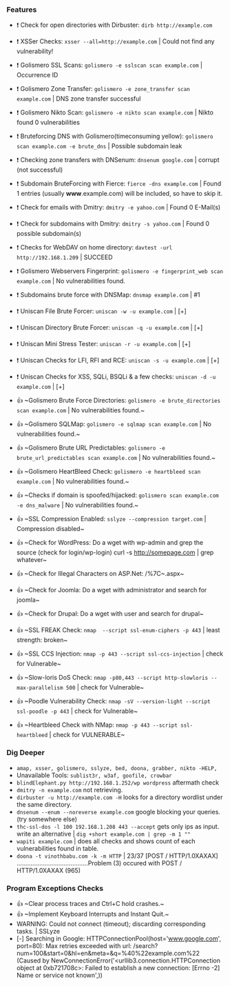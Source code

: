 ### Features
- :heavy_exclamation_mark: Check for open directories with Dirbuster: `dirb http://example.com`
- :heavy_exclamation_mark: XSSer Checks: `xsser --all=http://example.com` | Could not find any vulnerability!
- :heavy_exclamation_mark: Golismero SSL Scans: `golismero -e sslscan scan example.com` | Occurrence ID
- :heavy_exclamation_mark: Golismero Zone Transfer: `golismero -e zone_transfer scan example.com` | DNS zone transfer successful
- :heavy_exclamation_mark: Golismero Nikto Scan: `golismero -e nikto scan example.com` | Nikto found 0 vulnerabilities
- :heavy_exclamation_mark: Bruteforcing DNS with Golismero(timeconsuming yellow): `golismero scan example.com -e brute_dns` | Possible subdomain leak
- :heavy_exclamation_mark: Checking zone transfers with DNSenum: `dnsenum google.com` | corrupt (not successful)
- :heavy_exclamation_mark: Subdomain BruteForcing with Fierce: `fierce -dns example.com` | Found 1 entries (usually **www**.example.com) will be included, so have to skip it.
- :heavy_exclamation_mark: Check for emails with Dmitry: `dmitry -e yahoo.com` | Found 0 E-Mail(s)
- :heavy_exclamation_mark: Check for subdomains with Dmitry: `dmitry -s yahoo.com` | Found 0 possible subdomain(s)
- :heavy_exclamation_mark: Checks for WebDAV on home directory: `davtest -url http://192.168.1.209` | SUCCEED
- :heavy_exclamation_mark: Golismero Webservers Fingerprint: `golismero -e fingerprint_web scan example.com` | No vulnerabilities found.
- :heavy_exclamation_mark: Subdomains brute force with DNSMap: `dnsmap example.com` | #1
- :heavy_exclamation_mark: Uniscan File Brute Forcer: `uniscan -w -u example.com` | [+]
- :heavy_exclamation_mark: Uniscan Directory Brute Forcer: `uniscan -q -u example.com` | [+]
- :heavy_exclamation_mark: Uniscan Mini Stress Tester: `uniscan -r -u example.com` | [+]
- :heavy_exclamation_mark: Uniscan Checks for LFI, RFI and RCE: `uniscan -s -u example.com` | [+]
- :heavy_exclamation_mark: Uniscan Checks for XSS, SQLi, BSQLi & a few checks: `uniscan -d -u example.com` | [+]


- :thumbsup: ~Golismero Brute Force Directories: `golismero -e brute_directories scan example.com` | No vulnerabilities found.~
- :thumbsup: ~Golismero SQLMap: `golismero -e sqlmap scan example.com` | No vulnerabilities found.~
- :thumbsup: ~Golismero Brute URL Predictables: `golismero -e brute_url_predictables scan example.com` | No vulnerabilities found.~
- :thumbsup: ~Golismero HeartBleed Check: `golismero -e heartbleed scan example.com` | No vulnerabilities found.~
- :thumbsup: ~Checks if domain is spoofed/hijacked: `golismero scan example.com -e dns_malware` | No vulnerabilities found.~
- :thumbsup: ~SSL Compression Enabled: `sslyze --compression target.com` | Compression disabled~
- :thumbsup: ~Check for WordPress: Do a wget with wp-admin and grep the source (check for login/wp-login) curl -s http://somepage.com | grep whatever~
- :thumbsup: ~Check for Illegal Characters on ASP.Net: /%7C~.aspx~
- :thumbsup: ~Check for Joomla: Do a wget with administrator and search for joomla~
- :thumbsup: ~Check for Drupal: Do a wget with user and search for drupal~
- :thumbsup: ~SSL FREAK Check: `nmap  --script ssl-enum-ciphers -p 443` | least strength: broken~
- :thumbsup: ~SSL CCS Injection: `nmap -p 443 --script ssl-ccs-injection` | check for Vulnerable~
- :thumbsup: ~Slow-loris DoS Check: `nmap -p80,443 --script http-slowloris --max-parallelism 500` | check for Vulnerable~
- :thumbsup: ~Poodle Vulnerability Check: `nmap -sV --version-light --script ssl-poodle -p 443`  | check for Vulnerable~
- :thumbsup: ~Heartbleed Check with NMap: `nmap -p 443 --script ssl-heartbleed` | check for VULNERABLE~

### Dig Deeper
- `amap, xsser, golismero, sslyze, bed, doona, grabber, nikto -HELP,` 
- Unavailable Tools: `sublist3r, w3af, goofile, crowbar`
- `blindElephant.py http://192.168.1.252/wp wordpress` aftermath check
- `dmitry -n example.com` not retrieving.
- `dirbuster -u http://example.com -H` looks for a directory wordlist under the same directory.
- `dnsenum --enum --noreverse example.com` google blocking your queries. (try somewhere else)
- `thc-ssl-dos -l 100 192.168.1.208 443 --accept` gets only ips as input. write an alternative | `dig +short example.com | grep -m 1 ""`
- `wapiti example.com` | does all checks and shows count of each vulnerabilities found in table.
- `doona -t vinothbabu.com -k -m HTTP` | 23/37   [POST / HTTP/1.0XAXAX] .........................................Problem (3) occured with POST / HTTP/1.0XAXAX (965)

### Program Exceptions Checks

- :thumbsup: ~Clear process traces and Ctrl+C hold crashes.~
- :thumbsup: ~Implement Keyboard Interrupts and Instant Quit.~
- WARNING: Could not connect (timeout); discarding corresponding tasks. | SSLyze
- [-] Searching in Google:
HTTPConnectionPool(host='www.google.com', port=80): Max retries exceeded with url: /search?num=100&start=0&hl=en&meta=&q=%40%22example.com%22 (Caused by NewConnectionError('<urllib3.connection.HTTPConnection object at 0xb721708c>: Failed to establish a new connection: [Errno -2] Name or service not known',))
